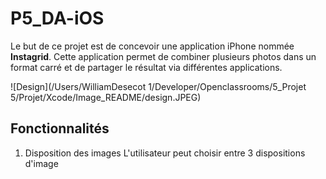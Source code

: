 # P5_DA-iOS
Le but de ce projet est de concevoir une application iPhone nommée **Instagrid**. Cette application permet de combiner plusieurs photos dans un format carré et de partager le résultat via différentes applications.

![Design](/Users/WilliamDesecot 1/Developer/Openclassrooms/5_Projet 5/Projet/Xcode/Image_README/design.JPEG)

## Fonctionnalités
1. Disposition des images
L'utilisateur peut choisir entre 3 dispositions d'image 
